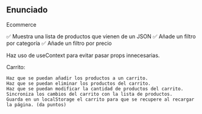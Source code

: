## Enunciado

Ecommerce

   ✅ Muestra una lista de productos que vienen de un JSON
   ✅ Añade un filtro por categoría
   ✅ Añade un filtro por precio

Haz uso de useContext para evitar pasar props innecesarias.

Carrito:

    Haz que se puedan añadir los productos a un carrito.
    Haz que se puedan eliminar los productos del carrito.
    Haz que se puedan modificar la cantidad de productos del carrito.
    Sincroniza los cambios del carrito con la lista de productos.
    Guarda en un localStorage el carrito para que se recupere al recargar la página. (da puntos)
